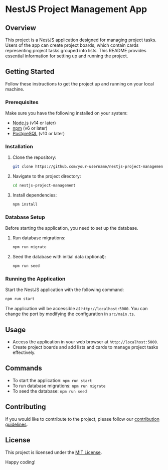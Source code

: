 # NestJS Project Management App

## Overview

This project is a NestJS application designed for managing project tasks. Users of the app can create project boards, which contain cards representing project tasks grouped into lists. This README provides essential information for setting up and running the project.

## Getting Started

Follow these instructions to get the project up and running on your local machine.

### Prerequisites

Make sure you have the following installed on your system:

- [Node.js](https://nodejs.org/) (v14 or later)
- [npm](https://www.npmjs.com/) (v6 or later)
- [PostgreSQL](https://www.postgresql.org/) (v10 or later)

### Installation

1. Clone the repository:

    ```bash
    git clone https://github.com/your-username/nestjs-project-management.git
    ```

2. Navigate to the project directory:

    ```bash
    cd nestjs-project-management
    ```

3. Install dependencies:

    ```bash
    npm install
    ```

### Database Setup

Before starting the application, you need to set up the database.

1. Run database migrations:

    ```bash
    npm run migrate
    ```

2. Seed the database with initial data (optional):

    ```bash
    npm run seed
    ```

### Running the Application

Start the NestJS application with the following command:

```bash
npm run start
```

The application will be accessible at `http://localhost:5000`. You can change the port by modifying the configuration in `src/main.ts`.

## Usage

- Access the application in your web browser at `http://localhost:5000`.
- Create project boards and add lists and cards to manage project tasks effectively.

## Commands

- To start the application: `npm run start`
- To run database migrations: `npm run migrate`
- To seed the database: `npm run seed`

## Contributing

If you would like to contribute to the project, please follow our [contribution guidelines](CONTRIBUTING.md).

## License

This project is licensed under the [MIT License](LICENSE).

Happy coding!